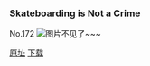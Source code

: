 ### Skateboarding is Not a Crime
No.172
![图片不见了~~~](https://imgs.xkcd.com/comics/skateboarding_is_not_a_crime.png)

[原址](https://xkcd.com//172) [下载](https://imgs.xkcd.com/comics/skateboarding_is_not_a_crime.png)

